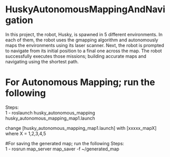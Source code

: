 # HuskyAutonomousMappingAndNavigation

In this project, the robot, Husky, is spawned in 5 different environments. In each of
them, the robot uses the gmapping algorithm and autonomously maps the environments using its
laser scanner. Next, the robot is prompted to navigate from its initial position to a final one
across the map. The robot successfully executes those missions; building accurate maps and
navigating using the shortest path.

# For Autonomous Mapping; run the following
Steps:\
1 - roslaunch husky_autonomous_mapping husky_autonomous_mapping_map1.launch

change [husky_autonomous_mapping_map1.launch] with [xxxxx_mapX] where X = 1,2,3,4,5

#For saving the generated map; run the following
Steps:\
1 - rosrun map_server map_saver -f ~/generated_map


